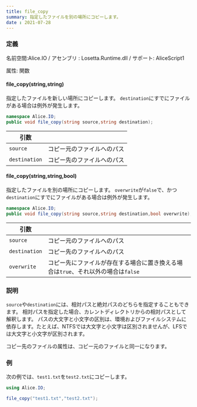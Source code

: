 ```yaml
---
title: file_copy
summary: 指定したファイルを別の場所にコピーします。
date : 2021-07-28
---
```

### 定義
名前空間:Alice.IO / アセンブリ : Losetta.Runtime.dll / サポート: AliceScript1

属性: 関数

#### file_copy(string,string)

指定したファイルを新しい場所にコピーします。
`destination`にすでにファイルがある場合は例外が発生します。

```cs title="AliceScript"
namespace Alice.IO;
public void file_copy(string source,string destination);
```

|引数| |
|-|-|
|`source`|コピー元のファイルへのパス|
|`destination`|コピー先のファイルへのパス|

#### file_copy(string,string,bool)

指定したファイルを別の場所にコピーします。
`overwrite`が`false`で、かつ`destination`にすでにファイルがある場合は例外が発生します。

```cs title="AliceScript"
namespace Alice.IO;
public void file_copy(string source,string destination,bool overwrite);
```

|引数| |
|-|-|
|`source`|コピー元のファイルへのパス|
|`destination`|コピー先のファイルへのパス|
|`overwrite`|コピー先にファイルが存在する場合に置き換える場合は`true`、それ以外の場合は`false`|

### 説明
`source`や`destination`には、相対パスと絶対パスのどちらを指定することもできます。
相対パスを指定した場合、カレントディレクトリからの相対パスとして解釈します。
パスの大文字と小文字の区別は、環境およびファイルシステムに依存します。たとえば、NTFSでは大文字と小文字は区別されませんが、LFSでは大文字と小文字が区別されます。

コピー先のファイルの属性は、コピー元のファイルと同一になります。
### 例
次の例では、`test1.txt`を`test2.txt`にコピーします。

```cs title="AliceScript"
using Alice.IO;

file_copy("test1.txt","test2.txt");
```